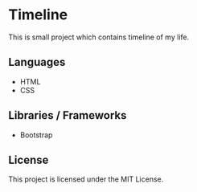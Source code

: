 # Timeline
This is small project which contains timeline of my life.

## Languages
* HTML
* CSS

## Libraries / Frameworks
* Bootstrap

## License
This project is licensed under the MIT License.

